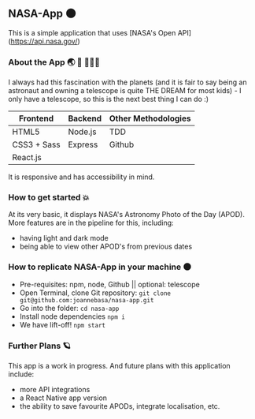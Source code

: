 
## NASA-App 🌑
This is a simple application that uses [NASA's Open API] (https://api.nasa.gov/)

### About the App 🌏 🚀 👩🏽‍🚀
I always had this fascination with the planets (and it is fair to say being an astronaut and owning a telescope is quite THE DREAM for most kids) - I only have a telescope, so this is the next best thing I can do :) 

**Frontend** | **Backend** | **Other Methodologies**
------------ | ------------- | -----------
HTML5 | Node.js | TDD
CSS3 + Sass | Express |Github
React.js |

It is responsive and has accessibility in mind.

### How to get started 💥

At its very basic, it displays NASA's Astronomy Photo of the Day (APOD). More features are in the pipeline for this, including:
* having light and dark mode
* being able to view other APOD's from previous dates

### How to replicate NASA-App in your machine 🌑
* Pre-requisites: npm, node, Github || optional: telescope
* Open Terminal, clone Git repository: ```git clone git@github.com:joannebasa/nasa-app.git ```
* Go into the folder: ```cd nasa-app```
* Install node dependencies ```npm i```
* We have lift-off! ```npm start```

### Further Plans 🪐
This app is a work in progress. And future plans with this application include:
* more API integrations
* a React Native app version
* the ability to save favourite APODs, integrate localisation, etc.
